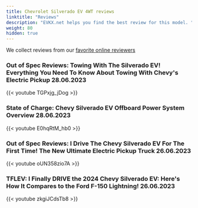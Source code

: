 ```yaml
---
title: Chevrolet Silverado EV 4WT reviews
linktitle: "Reviews"
description: "EVKX.net helps you find the best review for this model. "
weight: 80
hidden: true
---
```

We collect reviews from our [favorite online reviewers](/guides/evreviewers/)

### Out of Spec Reviews: Towing With The Silverado EV! Everything You Need To Know About Towing With Chevy's Electric Pickup 28.06.2023

{{< youtube TGPxjg_jDog >}}

### State of Charge: Chevy Silverado EV Offboard Power System Overview 28.06.2023

{{< youtube E0hqRtM_hb0 >}}

### Out of Spec Reviews: I Drive The Chevy Silverado EV For The First Time! The New Ultimate Electric Pickup Truck 26.06.2023

{{< youtube oUN358zio7A >}}

### TFLEV: I Finally DRIVE the 2024 Chevy Silverado EV: Here's How It Compares to the Ford F-150 Lightning! 26.06.2023

{{< youtube zkgiJCdsTb8 >}}

